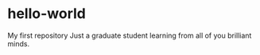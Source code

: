 # hello-world
My first repository
Just a graduate student learning from all of you brilliant minds.
